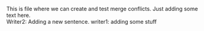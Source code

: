 This is file where we can create and test merge conflicts.
Just adding some text here.  
Writer2: Adding a new sentence.
writer1: adding some stuff
